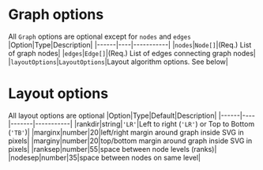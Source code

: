 # Graph options

All `Graph` options are optional except for `nodes` and `edges`
|Option|Type|Description|
|------|----|-----------|
|`nodes`|`Node[]`|(Req.) List of graph nodes|
|`edges`|`Edge[]`|(Req.) List of edges connecting graph nodes|
|`layoutOptions`|`LayoutOptions`|Layout algorithm options.  See below|

# Layout options
All layout options are optional
|Option|Type|Default|Description|
|------|----|-------|-----------|
|rankdir|string|`'LR'`|Left to right (`'LR'`) or Top to Bottom (`'TB'`)|
|marginx|number|20|left/right margin around graph inside SVG in pixels|
|marginy|number|20|top/bottom margin around graph inside SVG in pixels|
|ranksep|number|55|space between node levels (ranks)|
|nodesep|number|35|space between nodes on same level|

